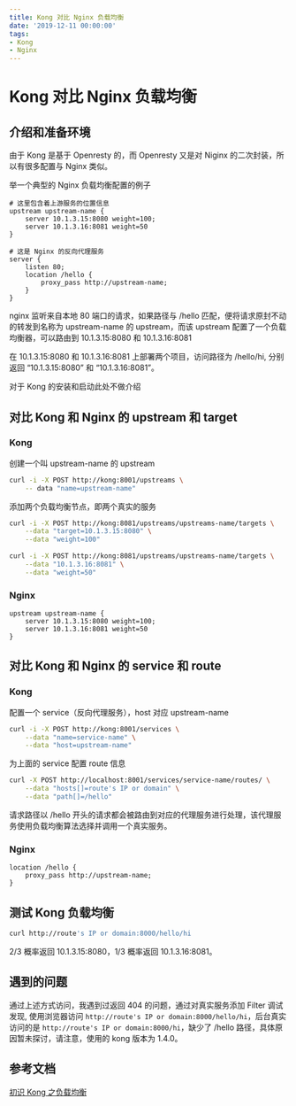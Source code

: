 ```yaml
---
title: Kong 对比 Nginx 负载均衡
date: '2019-12-11 00:00:00'
tags:
- Kong
- Nginx
---
```

# Kong 对比 Nginx 负载均衡
## 介绍和准备环境

由于 Kong 是基于 Openresty 的，而 Openresty 又是对 Niginx 的二次封装，所以有很多配置与 Nginx 类似。

举一个典型的 Nginx 负载均衡配置的例子
```nginx
# 这里包含着上游服务的位置信息
upstream upstream-name {
    server 10.1.3.15:8080 weight=100;
    server 10.1.3.16:8081 weight=50
}

# 这是 Nginx 的反向代理服务
server {
    listen 80;
    location /hello {
        proxy_pass http://upstream-name;
    }
}
```
nginx 监听来自本地 80 端口的请求，如果路径与 /hello 匹配，便将请求原封不动的转发到名称为 upstream-name 的 upstream，而该 upstream 配置了一个负载均衡器，可以路由到 10.1.3.15:8080 和 10.1.3.16:8081

在 10.1.3.15:8080 和 10.1.3.16:8081 上部署两个项目，访问路径为 /hello/hi, 分别返回 “10.1.3.15:8080” 和 “10.1.3.16:8081”。

对于 Kong 的安装和启动此处不做介绍

## 对比 Kong 和 Nginx 的 upstream 和 target

### Kong

创建一个叫 upstream-name 的 upstream
```bash
curl -i -X POST http://kong:8001/upstreams \
    -- data "name=upstream-name"
```

添加两个负载均衡节点，即两个真实的服务
```bash
curl -i -X POST http://kong:8081/upstreams/upstreams-name/targets \
    --data "target=10.1.3.15:8080" \
    --data "weight=100"
    
curl -i -X POST http://kong:8081/upstreams/upstreams-name/targets \
    --data "10.1.3.16:8081" \
    --data "weight=50"
```
### Nginx

```nginx
upstream upstream-name {
    server 10.1.3.15:8080 weight=100;
    server 10.1.3.16:8081 weight=50
}
```

## 对比 Kong 和 Nginx 的 service 和 route

### Kong

配置一个 service（反向代理服务），host 对应 upstream-name

```bash
curl -i -X POST http://kong:8001/services \
    --data "name=service-name" \
    --data "host=upstream-name"
```

为上面的 service 配置 route 信息
```bash
curl -X POST http://localhost:8001/services/service-name/routes/ \
    --data "hosts[]=route's IP or domain" \
    --data "path[]=/hello"
```

请求路径以 /hello 开头的请求都会被路由到对应的代理服务进行处理，该代理服务使用负载均衡算法选择并调用一个真实服务。

### Nginx

```nginx
location /hello {
    proxy_pass http://upstream-name;
}
```

## 测试 Kong 负载均衡

```bash
curl http://route's IP or domain:8000/hello/hi
```

2/3 概率返回 10.1.3.15:8080，1/3 概率返回 10.1.3.16:8081。

## 遇到的问题

通过上述方式访问，我遇到过返回 404 的问题，通过对真实服务添加 Filter 调试发现, 
使用浏览器访问 `http://route's IP or domain:8000/hello/hi`，后台真实访问的是 `http://route's IP or domain:8000/hi`，缺少了 /hello 路径，具体原因暂未探讨，请注意，使用的 kong 版本为 1.4.0。


## 参考文档
[初识 Kong 之负载均衡](https://blog.csdn.net/zy_281870667/article/details/79966649)
